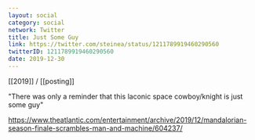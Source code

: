 ```yaml
---
layout: social
category: social
network: Twitter
title: Just Some Guy
link: https://twitter.com/steinea/status/1211789919460290560
twitterID: 1211789919460290560
date: 2019-12-30
---
```


[[2019]] / [[posting]]

"There was only a reminder that this laconic space cowboy/knight is just some guy"

<https://www.theatlantic.com/entertainment/archive/2019/12/mandalorian-season-finale-scrambles-man-and-machine/604237/>
